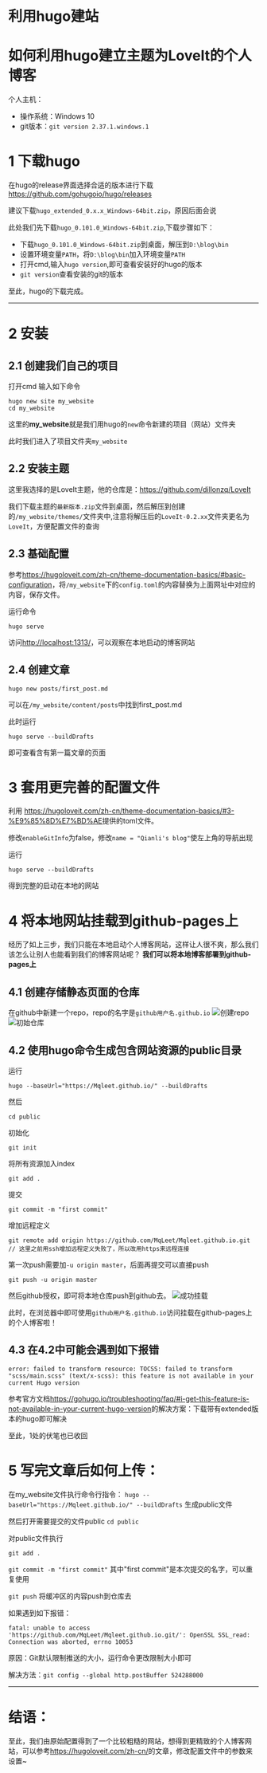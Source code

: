 # 利用hugo建站


# 如何利用hugo建立主题为LoveIt的个人博客

个人主机：
* 操作系统：Windows 10
* git版本：`git version 2.37.1.windows.1`
  
# 1 下载hugo
在hugo的release界面选择合适的版本进行下载<https://github.com/gohugoio/hugo/releases>

建议下载`hugo_extended_0.x.x_Windows-64bit.zip`，原因后面会说

此处我们先下载`hugo_0.101.0_Windows-64bit.zip`,下载步骤如下：
* 下载`hugo_0.101.0_Windows-64bit.zip`到桌面，解压到`D:\blog\bin`
* 设置环境变量`PATH`，将`D:\blog\bin`加入环境变量`PATH`
* 打开cmd,输入`hugo version`,即可查看安装好的hugo的版本
* `git version`查看安装的git的版本

至此，hugo的下载完成。

****
# 2 安装
## 2.1 创建我们自己的项目

打开cmd 输入如下命令
```shell
hugo new site my_website
cd my_website
```
这里的**my_website**就是我们用hugo的`new`命令新建的项目（网站）文件夹

此时我们进入了项目文件夹`my_website`

## 2.2 安装主题
这里我选择的是LoveIt主题，他的仓库是：<https://github.com/dillonzq/LoveIt>

我们下载主题的`最新版本.zip`文件到桌面，然后解压到创建的`/my_website/themes/`文件夹中,注意将解压后的`LoveIt-0.2.xx`文件夹更名为`LoveIt`，方便配置文件的查询

## 2.3 基础配置
参考<https://hugoloveit.com/zh-cn/theme-documentation-basics/#basic-configuration>，将`/my_website`下的`config.toml`的内容替换为上面网址中对应的内容，保存文件。

运行命令
```shell
hugo serve
```
访问<http://localhost:1313/>，可以观察在本地启动的博客网站

## 2.4 创建文章
```shell
hugo new posts/first_post.md
```
可以在`/my_website/content/posts`中找到first_post.md

此时运行
```shell
hugo serve --buildDrafts
```
即可查看含有第一篇文章的页面

# 3 套用更完善的配置文件
利用
<https://hugoloveit.com/zh-cn/theme-documentation-basics/#3-%E9%85%8D%E7%BD%AE>提供的toml文件。

修改`enableGitInfo`为false，修改`name = "Qianli's blog"`使左上角的导航出现

运行
```shell
hugo serve --buildDrafts
```
得到完整的启动在本地的网站

# 4 将本地网站挂载到github-pages上
经历了如上三步，我们只能在本地启动个人博客网站，这样让人很不爽，那么我们该怎么让别人也能看到我们的博客网站呢？ **我们可以将本地博客部署到github-pages上**

## 4.1 创建存储静态页面的仓库
在github中新建一个repo，repo的名字是`github用户名.github.io`
![创建repo](/new_repo.png)
![初始仓库](/initial_repo.png)

## 4.2 使用hugo命令生成包含网站资源的public目录
运行
```shell
hugo --baseUrl="https://Mqleet.github.io/" --buildDrafts
```
然后
```shell
cd public
```
初始化
```shell
git init
```
将所有资源加入index
```shell
git add .
```
提交
```shell
git commit -m "first commit"
```
增加远程定义
```shell
git remote add origin https://github.com/MqLeet/Mqleet.github.io.git
// 这里之前用ssh增加远程定义失败了，所以改用https来远程连接
```
第一次push需要加`-u origin master`，后面再提交可以直接push
```shell
git push -u origin master
```
然后github授权，即可将本地仓库push到github去。
![成功挂载](/success_push.png)

此时，在浏览器中即可使用`github用户名.github.io`访问挂载在github-pages上的个人博客啦！

## 4.3 在4.2中可能会遇到如下报错
```
error: failed to transform resource: TOCSS: failed to transform "scss/main.scss" (text/x-scss): this feature is not available in your current Hugo version

```

参考官方文档<https://gohugo.io/troubleshooting/faq/#i-get-this-feature-is-not-available-in-your-current-hugo-version>的解决方案：下载带有extended版本的hugo即可解决

至此，1处的伏笔也已收回


# 5 写完文章后如何上传：

在my_website文件执行命令行指令：
`hugo --baseUrl="https://Mqleet.github.io/" --buildDrafts` 生成public文件

然后打开需要提交的文件public
`cd public`

对public文件执行

`git add .`


`git commit -m "first commit"` 其中"first commit"是本次提交的名字，可以重复使用

`git push` 将缓冲区的内容push到仓库去

如果遇到如下报错：
```
fatal: unable to access 'https://github.com/MqLeet/Mqleet.github.io.git/': OpenSSL SSL_read: Connection was aborted, errno 10053
```

原因：Git默认限制推送的大小，运行命令更改限制大小即可

解决方法：`git config --global http.postBuffer 524288000`

****
# 结语：
至此，我们由原始配置得到了一个比较粗糙的网站，想得到更精致的个人博客网站，可以参考<https://hugoloveit.com/zh-cn/>的文章，修改配置文件中的参数来设置~
